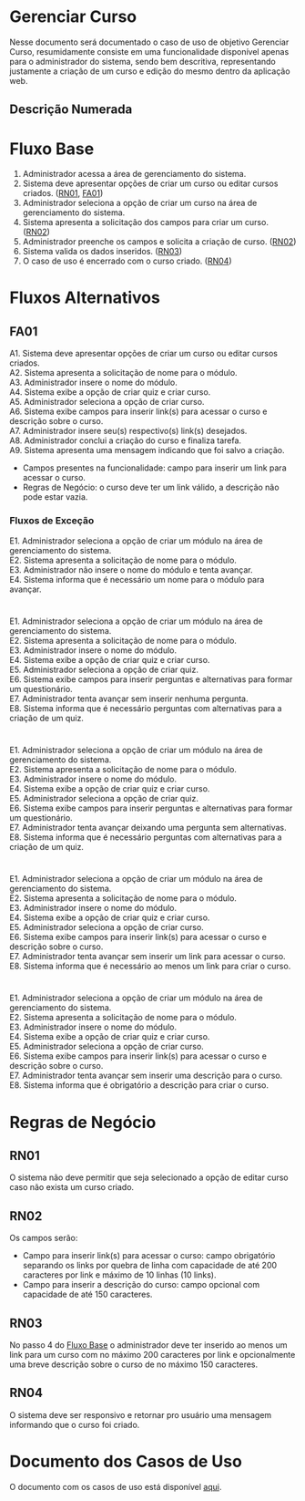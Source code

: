 # Gerenciar Curso

Nesse documento será documentado o caso de uso de objetivo Gerenciar Curso, resumidamente consiste em uma funcionalidade disponível apenas para o administrador do sistema, sendo bem descritiva, representando justamente a criação de um curso e edição do mesmo dentro da aplicação web.

## Descrição Numerada

# Fluxo Base

1. Administrador acessa a área de gerenciamento do sistema.
2. Sistema deve apresentar opções de criar um curso ou editar cursos criados. ([RN01](#rn01), [FA01](#fa01))
3. Administrador seleciona a opção de criar um curso na área de gerenciamento do sistema.
4. Sistema apresenta a solicitação dos campos para criar um curso. ([RN02](#rn02))
5. Administrador preenche os campos e solicita a criação de curso. ([RN02](#rn02))
6. Sistema valida os dados inseridos. ([RN03](#rn03))
7. O caso de uso é encerrado com o curso criado. ([RN04](#rn04))

# Fluxos Alternativos

## FA01

A1. Sistema deve apresentar opções de criar um curso ou editar cursos criados. <br>
A2. Sistema apresenta a solicitação de nome para o módulo. <br>
A3. Administrador insere o nome do módulo.<br>
A4. Sistema exibe a opção de criar quiz e criar curso.<br>
A5. Administrador seleciona a opção de criar curso.<br>
A6. Sistema exibe campos para inserir link(s) para acessar o curso e descrição sobre o curso.<br>
A7. Administrador insere seu(s) respectivo(s) link(s) desejados.<br>
A8. Administrador conclui a criação do curso e finaliza tarefa.<br>
A9. Sistema apresenta uma mensagem indicando que foi salvo a criação.<br>

* Campos presentes na funcionalidade: campo para inserir um link para acessar o curso.
* Regras de Negócio: o curso deve ter um link válido, a descrição não pode estar vazia.

### Fluxos de Exceção

E1. Administrador seleciona a opção de criar um módulo na área de gerenciamento do sistema.<br>
E2. Sistema apresenta a solicitação de nome para o módulo.<br>
E3. Administrador não insere o nome do módulo e tenta avançar.<br>
E4. Sistema informa que é necessário um nome para o módulo para avançar.<br>

# 

E1. Administrador seleciona a opção de criar um módulo na área de gerenciamento do sistema.<br>
E2. Sistema apresenta a solicitação de nome para o módulo.<br>
E3. Administrador insere o nome do módulo.<br>
E4. Sistema exibe a opção de criar quiz e criar curso.<br>
E5. Administrador seleciona a opção de criar quiz.<br>
E6. Sistema exibe campos para inserir perguntas e alternativas para formar um questionário.<br>
E7. Administrador tenta avançar sem inserir nenhuma pergunta.<br>
E8. Sistema informa que é necessário perguntas com alternativas para a criação de um quiz.<br>

# 

E1. Administrador seleciona a opção de criar um módulo na área de gerenciamento do sistema.<br>
E2. Sistema apresenta a solicitação de nome para o módulo.<br>
E3. Administrador insere o nome do módulo.<br>
E4. Sistema exibe a opção de criar quiz e criar curso.<br>
E5. Administrador seleciona a opção de criar quiz.<br>
E6. Sistema exibe campos para inserir perguntas e alternativas para formar um questionário.<br>
E7. Administrador tenta avançar deixando uma pergunta sem alternativas.<br>
E8. Sistema informa que é necessário perguntas com alternativas para a criação de um quiz.<br>

# 

E1. Administrador seleciona a opção de criar um módulo na área de gerenciamento do sistema.<br>
E2. Sistema apresenta a solicitação de nome para o módulo.<br>
E3. Administrador insere o nome do módulo.<br>
E4. Sistema exibe a opção de criar quiz e criar curso.<br>
E5. Administrador seleciona a opção de criar curso.<br>
E6. Sistema exibe campos para inserir link(s) para acessar o curso e descrição sobre o curso.<br>
E7. Administrador tenta avançar sem inserir um link para acessar o curso.<br>
E8. Sistema informa que é necessário ao menos um link para criar o curso.<br>

# 

E1. Administrador seleciona a opção de criar um módulo na área de gerenciamento do sistema.<br>
E2. Sistema apresenta a solicitação de nome para o módulo.<br>
E3. Administrador insere o nome do módulo.<br>
E4. Sistema exibe a opção de criar quiz e criar curso.<br>
E5. Administrador seleciona a opção de criar curso.<br>
E6. Sistema exibe campos para inserir link(s) para acessar o curso e descrição sobre o curso.<br>
E7. Administrador tenta avançar sem inserir uma descrição para o curso.<br>
E8. Sistema informa que é obrigatório a descrição para criar o curso.<br>

# Regras de Negócio

## RN01

O sistema não deve permitir que seja selecionado a opção de editar curso caso não exista um curso criado. 

## RN02

Os campos serão:
* Campo para inserir link(s) para acessar o curso: campo obrigatório separando os links por quebra de linha com capacidade de até 200 caracteres por link e máximo de 10 linhas (10 links).
* Campo para inserir a descrição do curso: campo opcional com capacidade de até 150 caracteres.

## RN03

No passo 4 do [Fluxo Base](#fluxo-base) o administrador deve ter inserido ao menos um link para um curso com no máximo 200 caracteres por link e opcionalmente uma breve descrição sobre o curso de no máximo 150 caracteres.

## RN04

O sistema deve ser responsivo e retornar pro usuário uma mensagem informando que o curso foi criado.

# Documento dos Casos de Uso

O documento com os casos de uso está disponível [aqui](https://lucid.app/lucidchart/2177ac08-1b4a-401c-9047-ee3df682c233/edit?viewport_loc=-61%2C-203%2C2130%2C996%2C0_0&invitationId=inv_31318015-e18b-4767-9aa8-2501d5bbfde3#).
